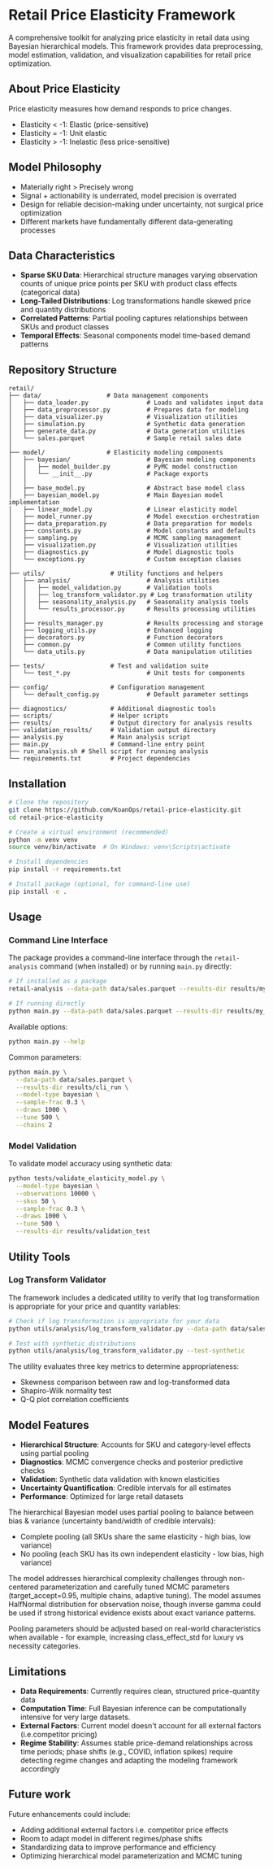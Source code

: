 # Retail Price Elasticity Framework

A comprehensive toolkit for analyzing price elasticity in retail data using Bayesian hierarchical models. This framework provides data preprocessing, model estimation, validation, and visualization capabilities for retail price optimization.

## About Price Elasticity

Price elasticity measures how demand responds to price changes. 
- Elasticity < -1: Elastic (price-sensitive)
- Elasticity = -1: Unit elastic
- Elasticity > -1: Inelastic (less price-sensitive)

## Model Philosophy
- Materially right > Precisely wrong
- Signal + actionability is underrated, model precision is overrated
- Design for reliable decision-making under uncertainty, not surgical price optimization
- Different markets have fundamentally different data-generating processes

## Data Characteristics
- **Sparse SKU Data**: Hierarchical structure manages varying observation counts of unique price points per SKU with product class effects (categorical data)
- **Long-Tailed Distributions**: Log transformations handle skewed price and quantity distributions
- **Correlated Patterns**: Partial pooling captures relationships between SKUs and product classes
- **Temporal Effects**: Seasonal components model time-based demand patterns

## Repository Structure

```
retail/
├── data/                  # Data management components
│   ├── data_loader.py                # Loads and validates input data
│   ├── data_preprocessor.py          # Prepares data for modeling
│   ├── data_visualizer.py            # Visualization utilities
│   ├── simulation.py                 # Synthetic data generation
│   ├── generate_data.py              # Data generation utilities
│   └── sales.parquet                 # Sample retail sales data
│
├── model/                 # Elasticity modeling components
│   ├── bayesian/                     # Bayesian modeling components 
│   │   ├── model_builder.py          # PyMC model construction
│   │   └── __init__.py               # Package exports
│   │
│   ├── base_model.py                 # Abstract base model class
│   ├── bayesian_model.py             # Main Bayesian model implementation
│   ├── linear_model.py               # Linear elasticity model
│   ├── model_runner.py               # Model execution orchestration
│   ├── data_preparation.py           # Data preparation for models
│   ├── constants.py                  # Model constants and defaults
│   ├── sampling.py                   # MCMC sampling management
│   ├── visualization.py              # Visualization utilities
│   ├── diagnostics.py                # Model diagnostic tools
│   └── exceptions.py                 # Custom exception classes
│
├── utils/                  # Utility functions and helpers
│   ├── analysis/                     # Analysis utilities
│   │   ├── model_validation.py       # Validation tools
│   │   ├── log_transform_validator.py # Log transformation utility
│   │   ├── seasonality_analysis.py   # Seasonality analysis tools
│   │   └── results_processor.py      # Results processing utilities
│   │
│   ├── results_manager.py            # Results processing and storage
│   ├── logging_utils.py              # Enhanced logging
│   ├── decorators.py                 # Function decorators
│   ├── common.py                     # Common utility functions
│   └── data_utils.py                 # Data manipulation utilities
│
├── tests/                  # Test and validation suite
│   └── test_*.py                     # Unit tests for components
│
├── config/                 # Configuration management
│   └── default_config.py             # Default parameter settings
│
├── diagnostics/            # Additional diagnostic tools
├── scripts/                # Helper scripts
├── results/                # Output directory for analysis results
├── validation_results/     # Validation output directory
├── analysis.py             # Main analysis script
├── main.py                 # Command-line entry point
├── run_analysis.sh # Shell script for running analysis
└── requirements.txt        # Project dependencies
```

## Installation

```bash
# Clone the repository
git clone https://github.com/KoanOps/retail-price-elasticity.git
cd retail-price-elasticity

# Create a virtual environment (recommended)
python -m venv venv
source venv/bin/activate  # On Windows: venv\Scripts\activate

# Install dependencies
pip install -r requirements.txt

# Install package (optional, for command-line use)
pip install -e .
```

## Usage

### Command Line Interface

The package provides a command-line interface through the `retail-analysis` command (when installed) or by running `main.py` directly:

```bash
# If installed as a package
retail-analysis --data-path data/sales.parquet --results-dir results/my_analysis --run full

# If running directly
python main.py --data-path data/sales.parquet --results-dir results/my_analysis --run full
```

Available options:

```bash
python main.py --help
```

Common parameters:
```bash
python main.py \
  --data-path data/sales.parquet \
  --results-dir results/cli_run \
  --model-type bayesian \
  --sample-frac 0.3 \
  --draws 1000 \
  --tune 500 \
  --chains 2
```

### Model Validation

To validate model accuracy using synthetic data:

```bash
python tests/validate_elasticity_model.py \
  --model-type bayesian \
  --observations 10000 \
  --skus 50 \
  --sample-frac 0.3 \
  --draws 1000 \
  --tune 500 \
  --results-dir results/validation_test
```

## Utility Tools

### Log Transform Validator

The framework includes a dedicated utility to verify that log transformation is appropriate for your price and quantity variables:

```bash
# Check if log transformation is appropriate for your data
python utils/analysis/log_transform_validator.py --data-path data/sales.parquet

# Test with synthetic distributions
python utils/analysis/log_transform_validator.py --test-synthetic
```

The utility evaluates three key metrics to determine appropriateness:
- Skewness comparison between raw and log-transformed data
- Shapiro-Wilk normality test
- Q-Q plot correlation coefficients

## Model Features

- **Hierarchical Structure**: Accounts for SKU and category-level effects using partial pooling
- **Diagnostics**: MCMC convergence checks and posterior predictive checks
- **Validation**: Synthetic data validation with known elasticities
- **Uncertainty Quantification**: Credible intervals for all estimates
- **Performance**: Optimized for large retail datasets

The hierarchical Bayesian model uses partial pooling to balance between bias & variance (uncertainty band/width of credible intervals):
- Complete pooling (all SKUs share the same elasticity - high bias, low variance)
- No pooling (each SKU has its own independent elasticity - low bias, high variance)

The model addresses hierarchical complexity challenges through non-centered parameterization and carefully tuned MCMC parameters (target_accept=0.95, multiple chains, adaptive tuning). The model assumes HalfNormal distribution for observation noise, though inverse gamma could be used if strong historical evidence exists about exact variance patterns.

Pooling parameters should be adjusted based on real-world characteristics when available - for example, increasing class_effect_std for luxury vs necessity categories.

## Limitations
- **Data Requirements**: Currently requires clean, structured price-quantity data
- **Computation Time**: Full Bayesian inference can be computationally intensive for very large datasets. 
- **External Factors**: Current model doesn't account for all external factors (i.e.competitor pricing)
- **Regime Stability**: Assumes stable price-demand relationships across time periods; phase shifts (e.g., COVID, inflation spikes) require detecting regime changes and adapting the modeling framework accordingly

## Future work
Future enhancements could include:
- Adding additional external factors i.e. competitor price effects
- Room to adapt model in different regimes/phase shifts
- Standardizing data to improve performance and efficiency
- Optimizing hierarchical model parameterization and MCMC tuning